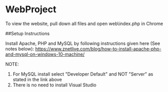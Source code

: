 # WebProject
To view the website, pull down all files and open web\index.php in Chrome

##Setup Instructions

Install Apache, PHP and MySQL by following instructions given here (See notes below):
https://www.znetlive.com/blog/how-to-install-apache-php-and-mysql-on-windows-10-machine/

NOTE: 

1) For MySQL install select "Developer Default" and NOT "Server" as stated in the link above
2) There is no need to install Visual Studio  